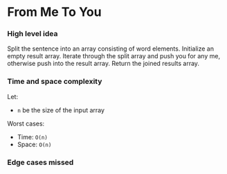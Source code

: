 # From Me To You

### High level idea

Split the sentence into an array consisting of word elements.  Initialize an empty result array.  Iterate through the split array and push you for any me, otherwise push into the result array.  Return the joined results array.  

### Time and space complexity

Let: <br>

- `n` be the size of the input array <br>

Worst cases: <br>

- Time: `O(n)` <br>
- Space: `O(n)`

### Edge cases missed